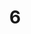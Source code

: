 ---
sitemapIgnore: true
tags: photos
title: 6
image: /_assets/img/6.jpg
location_rank: 2
categories:
  - urban-landscape
  - long-exposure
---